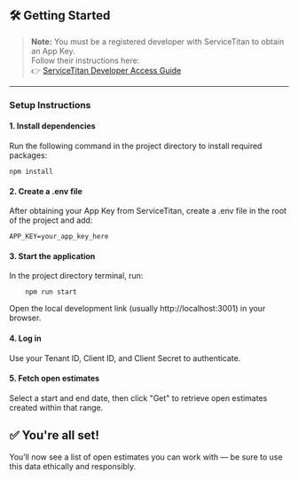 ## 🛠️ Getting Started

> **Note:** You must be a registered developer with ServiceTitan to obtain an App Key.  
> Follow their instructions here:  
> 👉 [ServiceTitan Developer Access Guide](https://developer.servicetitan.io/docs/get-going-getting-access/)

---

### Setup Instructions

#### 1. Install dependencies

Run the following command in the project directory to install required packages:

```
npm install
```


#### 2. Create a .env file
After obtaining your App Key from ServiceTitan, create a .env file in the root of the project and add:

```APP_KEY=your_app_key_here```

#### 3. Start the application
In the project directory terminal, run:
```
    npm run start
```
Open the local development link (usually http://localhost:3001) in your browser.

#### 4. Log in
Use your Tenant ID, Client ID, and Client Secret to authenticate.

#### 5. Fetch open estimates
Select a start and end date, then click "Get" to retrieve open estimates created within that range.

## ✅ You're all set!

You’ll now see a list of open estimates you can work with — be sure to use this data ethically and responsibly.
